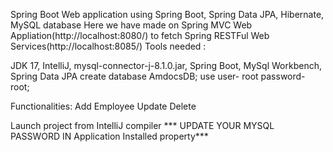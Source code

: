 Spring Boot Web application using Spring Boot, Spring Data JPA, Hibernate, MySQL database
Here we have made on Spring MVC Web Appliation(http://localhost:8080/) to fetch Spring RESTFul Web Services(http://localhost:8085/)
Tools needed :

JDK 17, IntelliJ, mysql-connector-j-8.1.0.jar, Spring Boot, MySql Workbench, Spring Data JPA 
create database AmdocsDB; use user- root password- root;

Functionalities:
Add Employee Update Delete


Launch project from IntelliJ compiler *** UPDATE YOUR MYSQL PASSWORD IN Application Installed property***

